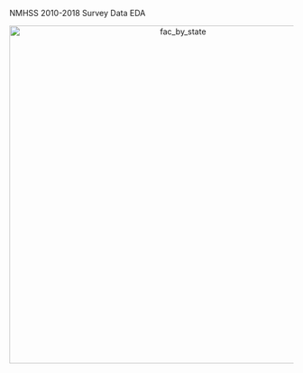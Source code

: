 NMHSS 2010-2018 Survey Data EDA

<div>
    <a href="https://plot.ly/~jaredrkeil/1/?share_key=oi1dJ8pEdgT9bwNQSIHT3J" target="_blank" title="fac_by_state" style="display: block; text-align: center;"><img src="https://plot.ly/~jaredrkeil/1.png?share_key=oi1dJ8pEdgT9bwNQSIHT3J" alt="fac_by_state" style="max-width: 100%;width: 600px;"  width="600" onerror="this.onerror=null;this.src='https://plot.ly/404.png';" /></a>
    <script data-plotly="jaredrkeil:1" sharekey-plotly="oi1dJ8pEdgT9bwNQSIHT3J" src="https://plot.ly/embed.js" async></script>
</div>
